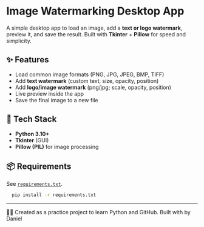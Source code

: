 # Image Watermarking Desktop App

A simple desktop app to load an image, add a **text or logo watermark**, preview it, and save the result. Built with **Tkinter** + **Pillow** for speed and simplicity.

## ✨ Features
- Load common image formats (PNG, JPG, JPEG, BMP, TIFF)
- Add **text watermark** (custom text, size, opacity, position)
- Add **logo/image watermark** (png/jpg; scale, opacity, position)
- Live preview inside the app
- Save the final image to a new file

## 🧰 Tech Stack
- **Python 3.10+**
- **Tkinter** (GUI)
- **Pillow (PIL)** for image processing

## 📦 Requirements
See [`requirements.txt`](requirements.txt).

```bash
  pip install -r requirements.txt
   ```

---
👨‍💻 Created as a practice project to learn Python and GitHub.
Built with by Daniel
